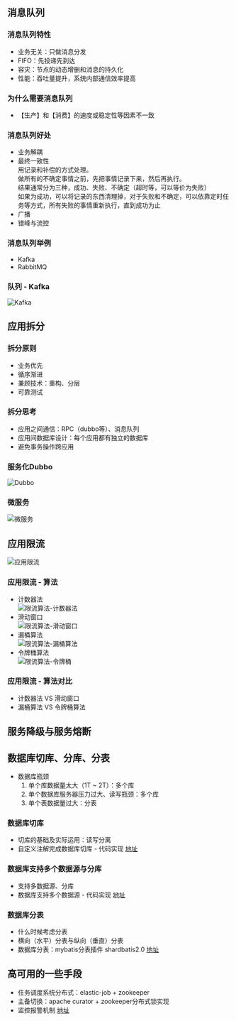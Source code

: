 ## 消息队列  
### 消息队列特性  
- 业务无关：只做消息分发  
- FIFO：先投递先到达  
- 容灾：节点的动态增删和消息的持久化  
- 性能：吞吐量提升，系统内部通信效率提高  
### 为什么需要消息队列  
- 【生产】和【消费】的速度或稳定性等因素不一致  
### 消息队列好处  
- 业务解耦  
- 最终一致性  
  用记录和补偿的方式处理。  
  做所有的不确定事情之前，先把事情记录下来，然后再执行。  
  结果通常分为三种，成功、失败、不确定（超时等，可以等价为失败）  
  如果为成功，可以将记录的东西清理掉，对于失败和不确定，可以依靠定时任务等方式，所有失败的事情重新执行，直到成功为止  
- 广播  
- 错峰与流控  
### 消息队列举例  
- Kafka  
- RabbitMQ  
### 队列 - Kafka  
![Kafka](Kafka.png)  

## 应用拆分  
### 拆分原则  
- 业务优先  
- 循序渐进  
- 兼顾技术：重构、分层  
- 可靠测试  
### 拆分思考  
- 应用之间通信：RPC（dubbo等）、消息队列  
- 应用间数据库设计：每个应用都有独立的数据库  
- 避免事务操作跨应用  
### 服务化Dubbo  
![Dubbo](Dubbo.png)  
### 微服务  
![微服务](微服务.png)  
## 应用限流  
![应用限流](应用限流.png)  
### 应用限流 - 算法  
- 计数器法  
![限流算法-计数器法](限流算法-计数器法.png)  
- 滑动窗口  
![限流算法-滑动窗口](限流算法-滑动窗口.png)  
- 漏桶算法  
![限流算法-漏桶算法](限流算法-漏桶算法.png)
- 令牌桶算法  
![限流算法-令牌桶](限流算法-令牌桶.png)  
### 应用限流 - 算法对比  
- 计数器法 VS 滑动窗口  
- 漏桶算法 VS 令牌桶算法  
## 服务降级与服务熔断  
## 数据库切库、分库、分表  
- 数据库瓶颈  
  1. 单个库数据量太大（1T ~ 2T）：多个库  
  2. 单个数据库服务器压力过大、读写瓶颈：多个库  
  3. 单个表数据量过大：分表  
### 数据库切库  
- 切库的基础及实际运用：读写分离  
- 自定义注解完成数据库切库 - 代码实现 [地址](https://www.imooc.com/article/22556)  
### 数据库支持多个数据源与分库  
- 支持多数据源、分库  
- 数据库支持多个数据源 - 代码实现 [地址](https://www.imooc.com/article/22609)  
### 数据库分表  
- 什么时候考虑分表  
- 横向（水平）分表与纵向（垂直）分表  
- 数据库分表：mybatis分表插件 shardbatis2.0  [地址](https://www.imooc.com/article/25256)  
## 高可用的一些手段  
- 任务调度系统分布式：elastic-job + zookeeper  
- 主备切换：apache curator + zookeeper分布式锁实现  
- 监控报警机制 [地址](https://www.imooc.com/article/20891)  